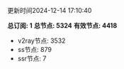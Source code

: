更新时间2024-12-14 17:10:40

**总订阅: 1**
**总节点: 5324**
**有效节点: 4418**
- v2ray节点: 3532
- ss节点: 879
- ssr节点: 7
